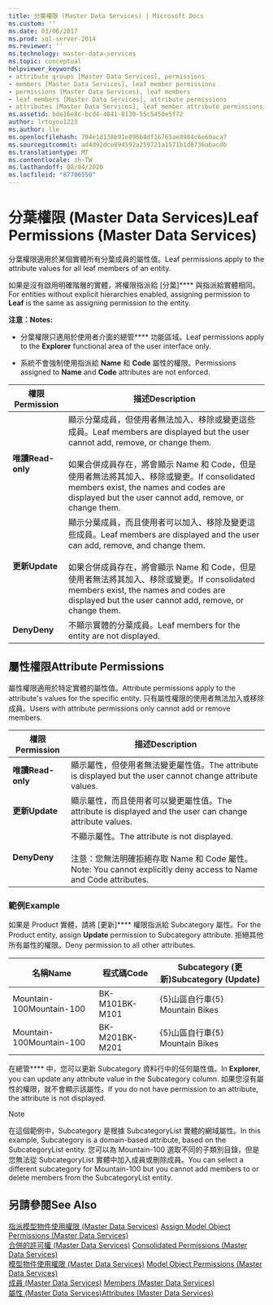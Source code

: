 ```yaml
---
title: 分葉權限 (Master Data Services) | Microsoft Docs
ms.custom: ''
ms.date: 03/06/2017
ms.prod: sql-server-2014
ms.reviewer: ''
ms.technology: master-data-services
ms.topic: conceptual
helpviewer_keywords:
- attribute groups [Master Data Services], permissions
- members [Master Data Services], leaf member permissions
- permissions [Master Data Services], leaf members
- leaf members [Master Data Services], attribute permissions
- attributes [Master Data Services], leaf member attribute permissions
ms.assetid: bde16e8c-bcd4-4041-8130-55c5450e5f72
author: lrtoyou1223
ms.author: lle
ms.openlocfilehash: 794e1d138b91e896b8df16765ae8984c6e60aca7
ms.sourcegitcommit: ad4d92dce894592a259721a1571b1d8736abacdb
ms.translationtype: MT
ms.contentlocale: zh-TW
ms.lasthandoff: 08/04/2020
ms.locfileid: "87706550"
---
```

# <a name="leaf-permissions-master-data-services"></a><span data-ttu-id="3d668-102">分葉權限 (Master Data Services)</span><span class="sxs-lookup"><span data-stu-id="3d668-102">Leaf Permissions (Master Data Services)</span></span>
  <span data-ttu-id="3d668-103">分葉權限適用於某個實體所有分葉成員的屬性值。</span><span class="sxs-lookup"><span data-stu-id="3d668-103">Leaf permissions apply to the attribute values for all leaf members of an entity.</span></span>  
  
 <span data-ttu-id="3d668-104">如果是沒有啟用明確階層的實體，將權限指派給 [分葉]\*\*\*\* 與指派給實體相同。</span><span class="sxs-lookup"><span data-stu-id="3d668-104">For entities without explicit hierarchies enabled, assigning permission to **Leaf** is the same as assigning permission to the entity.</span></span>  
  
 <span data-ttu-id="3d668-105">**注意：**</span><span class="sxs-lookup"><span data-stu-id="3d668-105">**Notes:**</span></span>  
  
-   <span data-ttu-id="3d668-106">分葉權限只適用於使用者介面的總管\*\*\*\* 功能區域。</span><span class="sxs-lookup"><span data-stu-id="3d668-106">Leaf permissions apply to the **Explorer** functional area of the user interface only.</span></span>  
  
-   <span data-ttu-id="3d668-107">系統不會強制使用指派給 **Name** 和 **Code** 屬性的權限。</span><span class="sxs-lookup"><span data-stu-id="3d668-107">Permissions assigned to **Name** and **Code** attributes are not enforced.</span></span>  
  
|<span data-ttu-id="3d668-108">權限</span><span class="sxs-lookup"><span data-stu-id="3d668-108">Permission</span></span>|<span data-ttu-id="3d668-109">描述</span><span class="sxs-lookup"><span data-stu-id="3d668-109">Description</span></span>|  
|----------------|-----------------|  
|<span data-ttu-id="3d668-110">**唯讀**</span><span class="sxs-lookup"><span data-stu-id="3d668-110">**Read-only**</span></span>|<span data-ttu-id="3d668-111">顯示分葉成員，但使用者無法加入、移除或變更這些成員。</span><span class="sxs-lookup"><span data-stu-id="3d668-111">Leaf members are displayed but the user cannot add, remove, or change them.</span></span><br /><br /> <span data-ttu-id="3d668-112">如果合併成員存在，將會顯示 Name 和 Code，但是使用者無法將其加入、移除或變更。</span><span class="sxs-lookup"><span data-stu-id="3d668-112">If consolidated members exist, the names and codes are displayed but the user cannot add, remove, or change them.</span></span>|  
|<span data-ttu-id="3d668-113">**更新**</span><span class="sxs-lookup"><span data-stu-id="3d668-113">**Update**</span></span>|<span data-ttu-id="3d668-114">顯示分葉成員，而且使用者可以加入、移除及變更這些成員。</span><span class="sxs-lookup"><span data-stu-id="3d668-114">Leaf members are displayed and the user can add, remove, and change them.</span></span><br /><br /> <span data-ttu-id="3d668-115">如果合併成員存在，將會顯示 Name 和 Code，但是使用者無法將其加入、移除或變更。</span><span class="sxs-lookup"><span data-stu-id="3d668-115">If consolidated members exist, the names and codes are displayed but the user cannot add, remove, or change them.</span></span>|  
|<span data-ttu-id="3d668-116">**Deny**</span><span class="sxs-lookup"><span data-stu-id="3d668-116">**Deny**</span></span>|<span data-ttu-id="3d668-117">不顯示實體的分葉成員。</span><span class="sxs-lookup"><span data-stu-id="3d668-117">Leaf members for the entity are not displayed.</span></span>|  
  
## <a name="attribute-permissions"></a><span data-ttu-id="3d668-118">屬性權限</span><span class="sxs-lookup"><span data-stu-id="3d668-118">Attribute Permissions</span></span>  
 <span data-ttu-id="3d668-119">屬性權限適用於特定實體的屬性值。</span><span class="sxs-lookup"><span data-stu-id="3d668-119">Attribute permissions apply to the attribute's values for the specific entity.</span></span> <span data-ttu-id="3d668-120">只有屬性權限的使用者無法加入或移除成員。</span><span class="sxs-lookup"><span data-stu-id="3d668-120">Users with attribute permissions only cannot add or remove members.</span></span>  
  
|<span data-ttu-id="3d668-121">權限</span><span class="sxs-lookup"><span data-stu-id="3d668-121">Permission</span></span>|<span data-ttu-id="3d668-122">描述</span><span class="sxs-lookup"><span data-stu-id="3d668-122">Description</span></span>|  
|----------------|-----------------|  
|<span data-ttu-id="3d668-123">**唯讀**</span><span class="sxs-lookup"><span data-stu-id="3d668-123">**Read-only**</span></span>|<span data-ttu-id="3d668-124">顯示屬性，但使用者無法變更屬性值。</span><span class="sxs-lookup"><span data-stu-id="3d668-124">The attribute is displayed but the user cannot change attribute values.</span></span>|  
|<span data-ttu-id="3d668-125">**更新**</span><span class="sxs-lookup"><span data-stu-id="3d668-125">**Update**</span></span>|<span data-ttu-id="3d668-126">顯示屬性，而且使用者可以變更屬性值。</span><span class="sxs-lookup"><span data-stu-id="3d668-126">The attribute is displayed and the user can change attribute values.</span></span>|  
|<span data-ttu-id="3d668-127">**Deny**</span><span class="sxs-lookup"><span data-stu-id="3d668-127">**Deny**</span></span>|<span data-ttu-id="3d668-128">不顯示屬性。</span><span class="sxs-lookup"><span data-stu-id="3d668-128">The attribute is not displayed.</span></span><br /><br /> <span data-ttu-id="3d668-129">注意：您無法明確拒絕存取 Name 和 Code 屬性。</span><span class="sxs-lookup"><span data-stu-id="3d668-129">Note: You cannot explicitly deny access to Name and Code attributes.</span></span>|  
  
### <a name="example"></a><span data-ttu-id="3d668-130">範例</span><span class="sxs-lookup"><span data-stu-id="3d668-130">Example</span></span>  
 <span data-ttu-id="3d668-131">如果是 Product 實體，請將 [更新]\*\*\*\* 權限指派給 Subcategory 屬性。</span><span class="sxs-lookup"><span data-stu-id="3d668-131">For the Product entity, assign **Update** permission to Subcategory attribute.</span></span> <span data-ttu-id="3d668-132">拒絕其他所有屬性的權限。</span><span class="sxs-lookup"><span data-stu-id="3d668-132">Deny permission to all other attributes.</span></span>  
  
|<span data-ttu-id="3d668-133">名稱</span><span class="sxs-lookup"><span data-stu-id="3d668-133">Name</span></span>|<span data-ttu-id="3d668-134">程式碼</span><span class="sxs-lookup"><span data-stu-id="3d668-134">Code</span></span>|<span data-ttu-id="3d668-135">Subcategory (更新)</span><span class="sxs-lookup"><span data-stu-id="3d668-135">Subcategory (Update)</span></span>|  
|----------|----------|----------------------------|  
|<span data-ttu-id="3d668-136">Mountain-100</span><span class="sxs-lookup"><span data-stu-id="3d668-136">Mountain-100</span></span>|<span data-ttu-id="3d668-137">BK-M101</span><span class="sxs-lookup"><span data-stu-id="3d668-137">BK-M101</span></span>|<span data-ttu-id="3d668-138">{5}山區自行車</span><span class="sxs-lookup"><span data-stu-id="3d668-138">{5} Mountain Bikes</span></span>|  
|<span data-ttu-id="3d668-139">Mountain-100</span><span class="sxs-lookup"><span data-stu-id="3d668-139">Mountain-100</span></span>|<span data-ttu-id="3d668-140">BK-M201</span><span class="sxs-lookup"><span data-stu-id="3d668-140">BK-M201</span></span>|<span data-ttu-id="3d668-141">{5}山區自行車</span><span class="sxs-lookup"><span data-stu-id="3d668-141">{5} Mountain Bikes</span></span>|  
  
 <span data-ttu-id="3d668-142">在總管\*\*\*\* 中，您可以更新 Subcategory 資料行中的任何屬性值。</span><span class="sxs-lookup"><span data-stu-id="3d668-142">In **Explorer**, you can update any attribute value in the Subcategory column.</span></span> <span data-ttu-id="3d668-143">如果您沒有屬性的權限，就不會顯示該屬性。</span><span class="sxs-lookup"><span data-stu-id="3d668-143">If you do not have permission to an attribute, the attribute is not displayed.</span></span>  
  
> [!NOTE]  
>  <span data-ttu-id="3d668-144">在這個範例中，Subcategory 是根據 SubcategoryList 實體的網域屬性。</span><span class="sxs-lookup"><span data-stu-id="3d668-144">In this example, Subcategory is a domain-based attribute, based on the SubcategoryList entity.</span></span> <span data-ttu-id="3d668-145">您可以為 Mountain-100 選取不同的子類別目錄，但是您無法從 SubcategoryList 實體中加入成員或刪除成員。</span><span class="sxs-lookup"><span data-stu-id="3d668-145">You can select a different subcategory for Mountain-100 but you cannot add members to or delete members from the SubcategoryList entity.</span></span>  
  
## <a name="see-also"></a><span data-ttu-id="3d668-146">另請參閱</span><span class="sxs-lookup"><span data-stu-id="3d668-146">See Also</span></span>  
 <span data-ttu-id="3d668-147">[指派模型物件使用權限 &#40;Master Data Services&#41;](assign-model-object-permissions-master-data-services.md) </span><span class="sxs-lookup"><span data-stu-id="3d668-147">[Assign Model Object Permissions &#40;Master Data Services&#41;](assign-model-object-permissions-master-data-services.md) </span></span>  
 <span data-ttu-id="3d668-148">[合併的許可權 &#40;Master Data Services&#41;](../../2014/master-data-services/consolidated-permissions-master-data-services.md) </span><span class="sxs-lookup"><span data-stu-id="3d668-148">[Consolidated Permissions &#40;Master Data Services&#41;](../../2014/master-data-services/consolidated-permissions-master-data-services.md) </span></span>  
 <span data-ttu-id="3d668-149">[模型物件使用權限 &#40;Master Data Services&#41;](../../2014/master-data-services/model-object-permissions-master-data-services.md) </span><span class="sxs-lookup"><span data-stu-id="3d668-149">[Model Object Permissions &#40;Master Data Services&#41;](../../2014/master-data-services/model-object-permissions-master-data-services.md) </span></span>  
 <span data-ttu-id="3d668-150">[成員 &#40;Master Data Services&#41;](../../2014/master-data-services/members-master-data-services.md) </span><span class="sxs-lookup"><span data-stu-id="3d668-150">[Members &#40;Master Data Services&#41;](../../2014/master-data-services/members-master-data-services.md) </span></span>  
 [<span data-ttu-id="3d668-151">屬性 &#40;Master Data Services&#41;</span><span class="sxs-lookup"><span data-stu-id="3d668-151">Attributes &#40;Master Data Services&#41;</span></span>](../../2014/master-data-services/attributes-master-data-services.md)  
  
  
